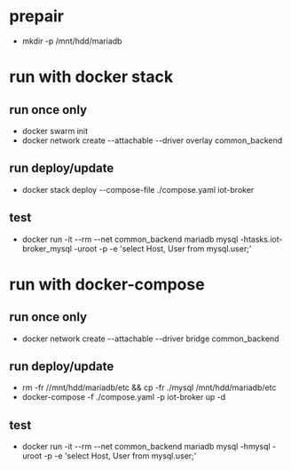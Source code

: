 # prepair

- mkdir -p /mnt/hdd/mariadb



# run with docker stack

## run once only

- docker swarm init 
- docker network create --attachable --driver overlay common_backend 

## run deploy/update

- docker stack deploy --compose-file ./compose.yaml iot-broker

## test

- docker run -it --rm --net common_backend mariadb mysql -htasks.iot-broker_mysql -uroot -p -e 'select Host, User from mysql.user;'



# run with docker-compose 

## run once only

- docker network create --attachable --driver bridge common_backend 

## run deploy/update

- rm -fr //mnt/hdd/mariadb/etc && cp -fr ./mysql  /mnt/hdd/mariadb/etc
- docker-compose -f ./compose.yaml -p iot-broker up -d
 
## test

- docker run -it --rm --net common_backend mariadb mysql -hmysql -uroot -p -e 'select Host, User from mysql.user;'
